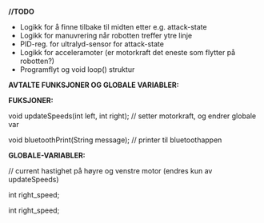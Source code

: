 <b>//TODO</b>
- Logikk for å finne tilbake til midten etter e.g. attack-state
- Logikk for manuvrering når robotten treffer ytre linje
- PID-reg. for ultralyd-sensor for attack-state
- Logikk for acceleramoter (er motorkraft det eneste som flytter på robotten?)
- Programflyt og void loop() struktur

<b>AVTALTE FUNKSJONER OG GLOBALE VARIABLER:</b>

<b>FUKSJONER: </b>

void updateSpeeds(int left, int right); // setter motorkraft, og endrer globale var

void bluetoothPrint(String message); // printer til bluetoothappen

<b>GLOBALE-VARIABLER:</b>

// current hastighet på høyre og venstre motor (endres kun av updateSpeeds)

int right_speed;

int right_speed;
